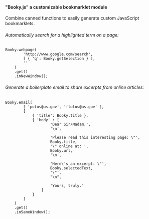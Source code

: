 #### "Booky.js" a customizable bookmarklet module
Combine canned functions to easily generate custom JavaScript bookmarklets.

###### Automatically search for a highlighted term on a page:
```
Booky.webpage(
        'http://www.google.com/search',
        [ { 'q': Booky.getSelection } ],
        ''
    )
    .get()
    .inNewWindow();
```


###### Generate a boilerplate email to share excerpts from online articles:
```
Booky.email(
        [ 'potus@us.gov', 'flotus@us.gov' ],
        [
            { 'title': Booky.title },
            { 'body' : [
                    'Dear Sir/Madam,',
                    '\n',

                    'Please read this interesting page: \"',
                    Booky.title,
                    '\" online at: ',
                    Booky.url,
                    '\n',

                    'Here\'s an excerpt: \"',
                    Booky.selectedText,
                    '\"',
                    "\n",

                    'Yours, truly.'
                ]
            }
        ]
    )
    .get()
    .inSameWindow();
```
